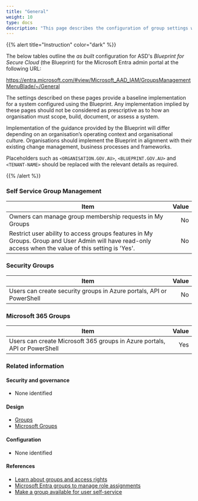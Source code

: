 ```yaml
---
title: "General"
weight: 10
type: docs
description: "This page describes the configuration of group settings within Microsoft Entra ID associated with systems built according to the guidance provided by ASD's Blueprint for Secure Cloud."
---
```


{{% alert title="Instruction" color="dark" %}}

The below tables outline the _as built_ configuration for ASD's _Blueprint for Secure Cloud_ (the Blueprint) for the Microsoft Entra admin portal at the following URL:

<https://entra.microsoft.com/#view/Microsoft_AAD_IAM/GroupsManagementMenuBlade/~/General>

The settings described on these pages provide a baseline implementation for a system configured using the Blueprint. Any implementation implied by these pages should not be considered as prescriptive as to how an organisation must scope, build, document, or assess a system.

Implementation of the guidance provided by the Blueprint will differ depending on an organisation’s operating context and organisational culture. Organisations should implement the Blueprint in alignment with their existing change management, business processes and frameworks.

Placeholders such as `<ORGANISATION.GOV.AU>`, `<BLUEPRINT.GOV.AU>` and `<TENANT-NAME>` should be replaced with the relevant details as required.

{{% /alert %}}

### Self Service Group Management

| Item                                                                                                                                                   | Value |
| ------------------------------------------------------------------------------------------------------------------------------------------------------ | ----: |
| Owners can manage group membership requests in My Groups                                                                                               |    No |
| Restrict user ability to access groups features in My Groups. Group and User Admin will have read-only access when the value of this setting is 'Yes'. |    No |

### Security Groups

| Item                                                                 | Value |
| -------------------------------------------------------------------- | ----: |
| Users can create security groups in Azure portals, API or PowerShell |    No |

### Microsoft 365 Groups

| Item                                                                      | Value |
| ------------------------------------------------------------------------- | ----: |
| Users can create Microsoft 365 groups in Azure portals, API or PowerShell |   Yes |

### Related information

#### Security and governance

- None identified

#### Design

- [Groups](/design/platform/identity/groups)
- [Microsoft Groups](/design/shared-services/microsoft-365/microsoft365-groups)

#### Configuration

- None identified

#### References

- [Learn about groups and access rights](https://learn.microsoft.com/entra/fundamentals/concept-learn-about-groups)
- [Microsoft Entra groups to manage role assignments](https://learn.microsoft.com/entra/identity/role-based-access-control/groups-concept)
- [Make a group available for user self-service](https://learn.microsoft.com/entra/identity/users/groups-self-service-management?WT.mc_id=Portal-Microsoft_AAD_IAM#make-a-group-available-for-user-self-service)
